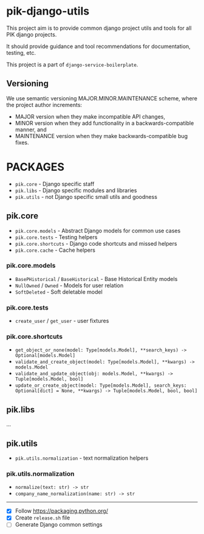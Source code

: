 # pik-django-utils #

This project aim is to provide common django project utils and tools
for all PIK django projects.

It should provide guidance and tool recommendations for documentation,
testing, etc.

This project is a part of `django-service-boilerplate`.

## Versioning ##

We use semantic versioning MAJOR.MINOR.MAINTENANCE scheme, where the project author increments:

 - MAJOR version when they make incompatible API changes,
 - MINOR version when they add functionality in a backwards-compatible manner, and
 - MAINTENANCE version when they make backwards-compatible bug fixes.

# PACKAGES #

 - `pik.core` - Django specific staff
 - `pik.libs` - Django specific modules and libraries
 - `pik.utils` - not Django specific small utils and goodness

## pik.core ##

 - `pik.core.models` - Abstract Django models for common use cases
 - `pik.core.tests` - Testing helpers
 - `pik.core.shortcuts` - Django code shortcuts and missed helpers
 - `pik.core.cache` - Cache helpers

### pik.core.models ###

 - `BasePHistorical` / `BaseHistorical` - Base Historical Entity models
 - `NullOwned` / `Owned` - Models for user relation
 - `SoftDeleted` - Soft deletable model

### pik.core.tests ###

 - `create_user` / `get_user` - user fixtures

### pik.core.shortcuts ###

 - `get_object_or_none(model: Type[models.Model], **search_keys) -> Optional[models.Model]`
 - `validate_and_create_object(model: Type[models.Model], **kwargs) -> models.Model`
 - `validate_and_update_object(obj: models.Model, **kwargs) -> Tuple[models.Model, bool]`
 - `update_or_create_object(model: Type[models.Model], search_keys: Optional[dict] = None, **kwargs) -> Tuple[models.Model, bool, bool]`

## pik.libs ##

...

## pik.utils ##

 - `pik.utils.normalization` - text normalization helpers

### pik.utils.normalization ###

 - `normalize(text: str) -> str`
 - `company_name_normalization(name: str) -> str`

---

 - [x] Follow https://packaging.python.org/
 - [x] Create `release.sh` file
 - [ ] Generate Django common settings

